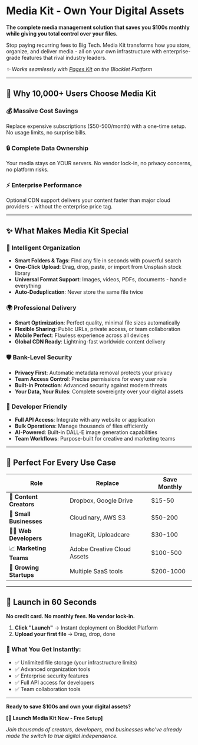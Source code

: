 # Media Kit - Own Your Digital Assets

**The complete media management solution that saves you $100s monthly while giving you total control over your files.**

Stop paying recurring fees to Big Tech. Media Kit transforms how you store, organize, and deliver media - all on your own infrastructure with enterprise-grade features that rival industry leaders.

_✨ Works seamlessly with [Pages Kit](https://store.blocklet.dev/blocklets/z8iZiDFg3vkkrPwsiba1TLXy3H9XHzFERsP8o) on the Blocklet Platform_

---

## 🚀 Why 10,000+ Users Choose Media Kit

### **💰 Massive Cost Savings**

Replace expensive subscriptions ($50-500/month) with a one-time setup. No usage limits, no surprise bills.

### **🔒 Complete Data Ownership**

Your media stays on YOUR servers. No vendor lock-in, no privacy concerns, no platform risks.

### **⚡ Enterprise Performance**

Optional CDN support delivers your content faster than major cloud providers - without the enterprise price tag.

---

## ✨ What Makes Media Kit Special

### 📁 **Intelligent Organization**

- **Smart Folders & Tags**: Find any file in seconds with powerful search
- **One-Click Upload**: Drag, drop, paste, or import from Unsplash stock library
- **Universal Format Support**: Images, videos, PDFs, documents - handle everything
- **Auto-Deduplication**: Never store the same file twice

### 🌍 **Professional Delivery**

- **Smart Optimization**: Perfect quality, minimal file sizes automatically
- **Flexible Sharing**: Public URLs, private access, or team collaboration
- **Mobile Perfect**: Flawless experience across all devices
- **Global CDN Ready**: Lightning-fast worldwide content delivery

### 🛡️ **Bank-Level Security**

- **Privacy First**: Automatic metadata removal protects your privacy
- **Team Access Control**: Precise permissions for every user role
- **Built-in Protection**: Advanced security against modern threats
- **Your Data, Your Rules**: Complete sovereignty over your digital assets

### 🔧 **Developer Friendly**

- **Full API Access**: Integrate with any website or application
- **Bulk Operations**: Manage thousands of files efficiently
- **AI-Powered**: Built-in DALL-E image generation capabilities
- **Team Workflows**: Purpose-built for creative and marketing teams

---

## 🎯 Perfect For Every Use Case

| **Role**                | **Replace**                 | **Save Monthly** |
| ----------------------- | --------------------------- | ---------------- |
| 📸 **Content Creators** | Dropbox, Google Drive       | $15-50           |
| 🏢 **Small Businesses** | Cloudinary, AWS S3          | $50-200          |
| 👩‍💻 **Web Developers**   | ImageKit, Uploadcare        | $30-100          |
| 📈 **Marketing Teams**  | Adobe Creative Cloud Assets | $100-500         |
| 🚀 **Growing Startups** | Multiple SaaS tools         | $200-1000        |

---

## 🚀 Launch in 60 Seconds

**No credit card. No monthly fees. No vendor lock-in.**

1. **Click "Launch"** → Instant deployment on Blocklet Platform
2. **Upload your first file** → Drag, drop, done

### **🎉 What You Get Instantly:**

- ✅ Unlimited file storage (your infrastructure limits)
- ✅ Advanced organization tools
- ✅ Enterprise security features
- ✅ Full API access for developers
- ✅ Team collaboration tools

---

**Ready to save $100s and own your digital assets?**

**[🚀 Launch Media Kit Now - Free Setup]**

_Join thousands of creators, developers, and businesses who've already made the switch to true digital independence._
